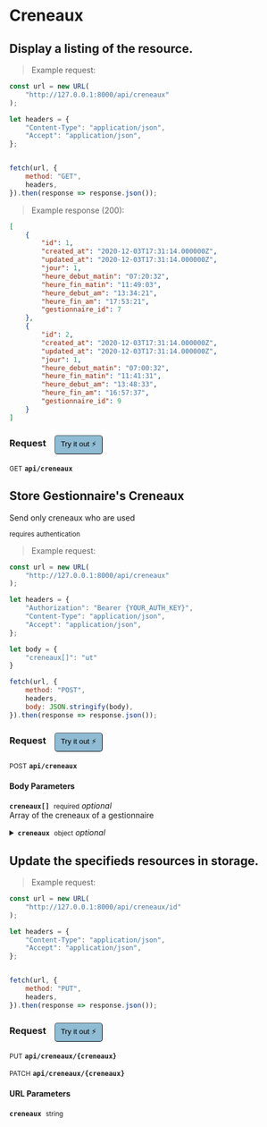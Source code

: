 # Creneaux


## Display a listing of the resource.




> Example request:

```javascript
const url = new URL(
    "http://127.0.0.1:8000/api/creneaux"
);

let headers = {
    "Content-Type": "application/json",
    "Accept": "application/json",
};


fetch(url, {
    method: "GET",
    headers,
}).then(response => response.json());
```


> Example response (200):

```json
[
    {
        "id": 1,
        "created_at": "2020-12-03T17:31:14.000000Z",
        "updated_at": "2020-12-03T17:31:14.000000Z",
        "jour": 1,
        "heure_debut_matin": "07:20:32",
        "heure_fin_matin": "11:49:03",
        "heure_debut_am": "13:34:21",
        "heure_fin_am": "17:53:21",
        "gestionnaire_id": 7
    },
    {
        "id": 2,
        "created_at": "2020-12-03T17:31:14.000000Z",
        "updated_at": "2020-12-03T17:31:14.000000Z",
        "jour": 1,
        "heure_debut_matin": "07:00:32",
        "heure_fin_matin": "11:41:31",
        "heure_debut_am": "13:48:33",
        "heure_fin_am": "16:57:37",
        "gestionnaire_id": 9
    }
]
```
<div id="execution-results-GETapi-creneaux" hidden>
    <blockquote>Received response<span id="execution-response-status-GETapi-creneaux"></span>:</blockquote>
    <pre class="json"><code id="execution-response-content-GETapi-creneaux"></code></pre>
</div>
<div id="execution-error-GETapi-creneaux" hidden>
    <blockquote>Request failed with error:</blockquote>
    <pre><code id="execution-error-message-GETapi-creneaux"></code></pre>
</div>
<form id="form-GETapi-creneaux" data-method="GET" data-path="api/creneaux" data-authed="0" data-hasfiles="0" data-headers='{"Content-Type":"application\/json","Accept":"application\/json"}' onsubmit="event.preventDefault(); executeTryOut('GETapi-creneaux', this);">
<h3>
    Request&nbsp;&nbsp;&nbsp;
        <button type="button" style="background-color: #8fbcd4; padding: 5px 10px; border-radius: 5px; border-width: thin;" id="btn-tryout-GETapi-creneaux" onclick="tryItOut('GETapi-creneaux');">Try it out ⚡</button>
    <button type="button" style="background-color: #c97a7e; padding: 5px 10px; border-radius: 5px; border-width: thin;" id="btn-canceltryout-GETapi-creneaux" onclick="cancelTryOut('GETapi-creneaux');" hidden>Cancel</button>&nbsp;&nbsp;
    <button type="submit" style="background-color: #6ac174; padding: 5px 10px; border-radius: 5px; border-width: thin;" id="btn-executetryout-GETapi-creneaux" hidden>Send Request 💥</button>
    </h3>
<p>
<small class="badge badge-green">GET</small>
 <b><code>api/creneaux</code></b>
</p>
</form>


## Store Gestionnaire&#039;s Creneaux
Send only creneaux who are used

<small class="badge badge-darkred">requires authentication</small>



> Example request:

```javascript
const url = new URL(
    "http://127.0.0.1:8000/api/creneaux"
);

let headers = {
    "Authorization": "Bearer {YOUR_AUTH_KEY}",
    "Content-Type": "application/json",
    "Accept": "application/json",
};

let body = {
    "creneaux[]": "ut"
}

fetch(url, {
    method: "POST",
    headers,
    body: JSON.stringify(body),
}).then(response => response.json());
```


<div id="execution-results-POSTapi-creneaux" hidden>
    <blockquote>Received response<span id="execution-response-status-POSTapi-creneaux"></span>:</blockquote>
    <pre class="json"><code id="execution-response-content-POSTapi-creneaux"></code></pre>
</div>
<div id="execution-error-POSTapi-creneaux" hidden>
    <blockquote>Request failed with error:</blockquote>
    <pre><code id="execution-error-message-POSTapi-creneaux"></code></pre>
</div>
<form id="form-POSTapi-creneaux" data-method="POST" data-path="api/creneaux" data-authed="1" data-hasfiles="0" data-headers='{"Authorization":"Bearer {YOUR_AUTH_KEY}","Content-Type":"application\/json","Accept":"application\/json"}' onsubmit="event.preventDefault(); executeTryOut('POSTapi-creneaux', this);">
<h3>
    Request&nbsp;&nbsp;&nbsp;
        <button type="button" style="background-color: #8fbcd4; padding: 5px 10px; border-radius: 5px; border-width: thin;" id="btn-tryout-POSTapi-creneaux" onclick="tryItOut('POSTapi-creneaux');">Try it out ⚡</button>
    <button type="button" style="background-color: #c97a7e; padding: 5px 10px; border-radius: 5px; border-width: thin;" id="btn-canceltryout-POSTapi-creneaux" onclick="cancelTryOut('POSTapi-creneaux');" hidden>Cancel</button>&nbsp;&nbsp;
    <button type="submit" style="background-color: #6ac174; padding: 5px 10px; border-radius: 5px; border-width: thin;" id="btn-executetryout-POSTapi-creneaux" hidden>Send Request 💥</button>
    </h3>
<p>
<small class="badge badge-black">POST</small>
 <b><code>api/creneaux</code></b>
</p>
<p>
<label id="auth-POSTapi-creneaux" hidden>Authorization header: <b><code>Bearer </code></b><input type="text" name="Authorization" data-prefix="Bearer " data-endpoint="POSTapi-creneaux" data-component="header"></label>
</p>
<h4 class="fancy-heading-panel"><b>Body Parameters</b></h4>
<p>
<b><code>creneaux[]</code></b>&nbsp;&nbsp;<small>required</small>     <i>optional</i> &nbsp;
<input type="text" name="creneaux.0" data-endpoint="POSTapi-creneaux" data-component="body"  hidden>
<br>
Array of the creneaux of a gestionnaire</p>
<p>
<details>
<summary>
<b><code>creneaux</code></b>&nbsp;&nbsp;<small>object</small>     <i>optional</i> &nbsp;
<br>
</summary>
<br>
<p>
<b><code>creneaux[].jour</code></b>&nbsp;&nbsp;<small>integer</small>  &nbsp;
<input type="number" name="creneaux.0.jour" data-endpoint="POSTapi-creneaux" data-component="body" required  hidden>
<br>
Index du jour correspondant (0 => Dimanche)</p>
<p>
<b><code>creneaux[].heure_debut_matin</code></b>&nbsp;&nbsp;<small>Time</small>  &nbsp;
<input type="text" name="creneaux.0.heure_debut_matin" data-endpoint="POSTapi-creneaux" data-component="body" required  hidden>
<br>
Heure de début de la période du matin</p>
<p>
<b><code>creneaux[].heure_fin_matin</code></b>&nbsp;&nbsp;<small>Time</small>  &nbsp;
<input type="text" name="creneaux.0.heure_fin_matin" data-endpoint="POSTapi-creneaux" data-component="body" required  hidden>
<br>
Heure de fin de la période du matin</p>
<p>
<b><code>creneaux[].heure_debut_am</code></b>&nbsp;&nbsp;<small>Time</small>  &nbsp;
<input type="text" name="creneaux.0.heure_debut_am" data-endpoint="POSTapi-creneaux" data-component="body" required  hidden>
<br>
Heure de début de la période de l'après-midi</p>
<p>
<b><code>creneaux[].heure_fin_am</code></b>&nbsp;&nbsp;<small>Time</small>  &nbsp;
<input type="text" name="creneaux.0.heure_fin_am" data-endpoint="POSTapi-creneaux" data-component="body" required  hidden>
<br>
Heure de fin de la période de l'après-midi</p>
<p>
<b><code>creneaux[].gestionnaire_id</code></b>&nbsp;&nbsp;<small>integer</small>  &nbsp;
<input type="number" name="creneaux.0.gestionnaire_id" data-endpoint="POSTapi-creneaux" data-component="body" required  hidden>
<br>
ID du gestionnaire correspondant</p>
</details>
</p>

</form>


## Update the specifieds resources in storage.




> Example request:

```javascript
const url = new URL(
    "http://127.0.0.1:8000/api/creneaux/id"
);

let headers = {
    "Content-Type": "application/json",
    "Accept": "application/json",
};


fetch(url, {
    method: "PUT",
    headers,
}).then(response => response.json());
```


<div id="execution-results-PUTapi-creneaux--creneaux-" hidden>
    <blockquote>Received response<span id="execution-response-status-PUTapi-creneaux--creneaux-"></span>:</blockquote>
    <pre class="json"><code id="execution-response-content-PUTapi-creneaux--creneaux-"></code></pre>
</div>
<div id="execution-error-PUTapi-creneaux--creneaux-" hidden>
    <blockquote>Request failed with error:</blockquote>
    <pre><code id="execution-error-message-PUTapi-creneaux--creneaux-"></code></pre>
</div>
<form id="form-PUTapi-creneaux--creneaux-" data-method="PUT" data-path="api/creneaux/{creneaux}" data-authed="0" data-hasfiles="0" data-headers='{"Content-Type":"application\/json","Accept":"application\/json"}' onsubmit="event.preventDefault(); executeTryOut('PUTapi-creneaux--creneaux-', this);">
<h3>
    Request&nbsp;&nbsp;&nbsp;
        <button type="button" style="background-color: #8fbcd4; padding: 5px 10px; border-radius: 5px; border-width: thin;" id="btn-tryout-PUTapi-creneaux--creneaux-" onclick="tryItOut('PUTapi-creneaux--creneaux-');">Try it out ⚡</button>
    <button type="button" style="background-color: #c97a7e; padding: 5px 10px; border-radius: 5px; border-width: thin;" id="btn-canceltryout-PUTapi-creneaux--creneaux-" onclick="cancelTryOut('PUTapi-creneaux--creneaux-');" hidden>Cancel</button>&nbsp;&nbsp;
    <button type="submit" style="background-color: #6ac174; padding: 5px 10px; border-radius: 5px; border-width: thin;" id="btn-executetryout-PUTapi-creneaux--creneaux-" hidden>Send Request 💥</button>
    </h3>
<p>
<small class="badge badge-darkblue">PUT</small>
 <b><code>api/creneaux/{creneaux}</code></b>
</p>
<p>
<small class="badge badge-purple">PATCH</small>
 <b><code>api/creneaux/{creneaux}</code></b>
</p>
<h4 class="fancy-heading-panel"><b>URL Parameters</b></h4>
<p>
<b><code>creneaux</code></b>&nbsp;&nbsp;<small>string</small>  &nbsp;
<input type="text" name="creneaux" data-endpoint="PUTapi-creneaux--creneaux-" data-component="url" required  hidden>
<br>
</p>
</form>



